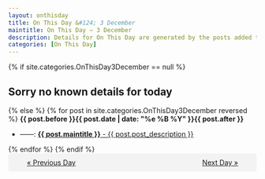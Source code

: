 ```yaml
---
layout: onthisday
title: On This Day &#124; 3 December
maintitle: On This Day — 3 December
description: Details for On This Day are generated by the posts added to the website so the content is subject to changes/updates over time.
categories: [On This Day]
---
```


{% if site.categories.OnThisDay3December == null %}
<h2>Sorry no known details for today</h2>
{% else %}
{% for post in site.categories.OnThisDay3December reversed %}
<strong>{{ post.before }}{{ post.date | date: "%e %B %Y" }}{{ post.after }}</strong>
<ul>
<li> ——: <a class="{{ post.class }}" href="{{ post.url }}"><strong>{{ post.maintitle }}</strong> - {{ post.post_description }}</a></li>
</ul>
{% endfor %}
{% endif %}
<br />
<div style="background-color: #f3f3f3; padding: 10px; border-radius: 5px; text-align: center; display: flex; justify-content: space-evenly;">
<a href="/onthisday/12/12-02">« Previous Day</a>
<span style="visibility:hidden;">[ Visit Leap Year February 29 ]</span>
<a href="/onthisday/12/12-04">Next Day »</a>
</div>
